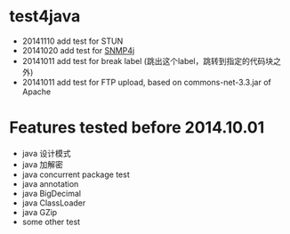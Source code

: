 test4java
=========

* 20141110 add test for STUN
* 20141020 add test for [SNMP4j](https://github.com/cheyiliu/All-in-One/wiki/snmp)
* 20141011 add test for break label (跳出这个label，跳转到指定的代码块之外)
* 20141011 add test for FTP upload, based on commons-net-3.3.jar of Apache

# Features tested before 2014.10.01
* java 设计模式
* java 加解密 
* java concurrent package test
* java annotation
* java BigDecimal
* java ClassLoader
* java GZip
* some other test
